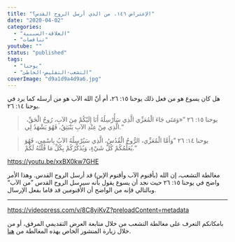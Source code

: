 ```yaml
---
title: "الإعتراض ١٤٦، من الذي أرسل الروح القدس؟"
date: "2020-04-02"
categories: 
  - "العلاقة-السببية"
  - "تناقضات"
youtube: ""
status: "published"
tags: 
  - "يوحنا"
  - "التشعب-التقليص-الخاطئ"
coverImage: "d9a1d9a4d9a6.jpg"
---
```


هل كان يسوع هو من فعل ذلك يوحنا ١٥: ٢٦، أم أنّ الله الآب هو من أرسله كما يرد في يوحنا ١٤: ٢٦.

>  يوحنا ١٥: ٢٦ ”«وَمَتَى جَاءَ الْمُعَزِّي الَّذِي سَأُرْسِلُهُ أَنَا إِلَيْكُمْ مِنَ الآبِ، رُوحُ الْحَقِّ، الَّذِي مِنْ عِنْدِ الآبِ يَنْبَثِقُ، فَهُوَ يَشْهَدُ لِي.“

> يوحنا ١٤: ٢٦ ”وَأَمَّا الْمُعَزِّي، الرُّوحُ الْقُدُسُ، الَّذِي سَيُرْسِلُهُ الآبُ بِاسْمِي، فَهُوَ يُعَلِّمُكُمْ كُلَّ شَيْءٍ، وَيُذَكِّرُكُمْ بِكُلِّ مَا قُلْتُهُ لَكُمْ.“

https://youtu.be/xxBX0kw7GHE

مغالطة التشعب، إن الله (بأقنوم الآب وأقنوم الإبن) قد أرسل الروح القدس. وهذا الأمر واضح في يوحنا ١٥: ٢٦ حيث نجد أن يسوع يقول بأنه سيرسل الروح القدس ”من الآب“ وبالتالي فإنه من الواضح أن الأقنومين قد قاما بفعل الإرسال.

* * *

https://videopress.com/v/8C8yiKvZ?preloadContent=metadata

بامكانكم التعرف على مغالطة التشعب من خلال متابعة العرض التقديمي المرفق، أو من خلال زيارة المنشور الخاص بهذه المغالطة من [هنا](https://reasonofhope.com/2019/07/25/bifurcation/).
